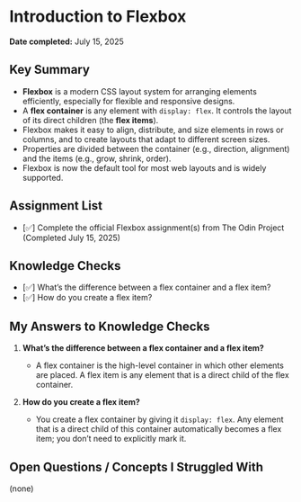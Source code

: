 # Introduction to Flexbox

**Date completed:** July 15, 2025

## Key Summary
- **Flexbox** is a modern CSS layout system for arranging elements efficiently, especially for flexible and responsive designs.
- A **flex container** is any element with `display: flex`. It controls the layout of its direct children (the **flex items**).
- Flexbox makes it easy to align, distribute, and size elements in rows or columns, and to create layouts that adapt to different screen sizes.
- Properties are divided between the container (e.g., direction, alignment) and the items (e.g., grow, shrink, order).
- Flexbox is now the default tool for most web layouts and is widely supported.

## Assignment List
- [✅] Complete the official Flexbox assignment(s) from The Odin Project (Completed July 15, 2025)

## Knowledge Checks
- [✅] What’s the difference between a flex container and a flex item?
- [✅] How do you create a flex item?

## My Answers to Knowledge Checks

1. **What’s the difference between a flex container and a flex item?**
   - A flex container is the high-level container in which other elements are placed. A flex item is any element that is a direct child of the flex container.

2. **How do you create a flex item?**
   - You create a flex container by giving it `display: flex`. Any element that is a direct child of this container automatically becomes a flex item; you don’t need to explicitly mark it.

## Open Questions / Concepts I Struggled With
(none)

